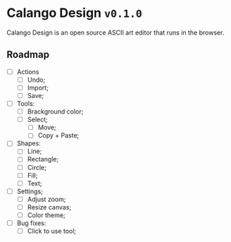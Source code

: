 # Calango Design `v0.1.0`

Calango Design is an open source ASCII art editor that runs in the browser.

## Roadmap

- [ ] Actions
  - [ ] Undo;
  - [ ] Import;
  - [ ] Save;
- [ ] Tools:
  - [ ] Brackground color;
  - [ ] Select;
    - [ ] Move;
    - [ ] Copy + Paste;
- [ ] Shapes:
  - [ ] Line;
  - [ ] Rectangle;
  - [ ] Circle;
  - [ ] Fill;
  - [ ] Text;
- [ ] Settings;
  - [ ] Adjust zoom;
  - [ ] Resize canvas;
  - [ ] Color theme;
- [ ] Bug fixes:
  - [ ] Click to use tool;
